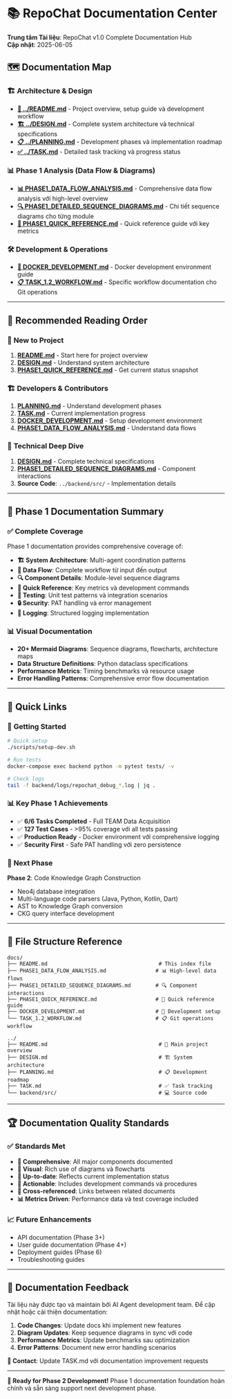 # 📚 RepoChat Documentation Center

**Trung tâm Tài liệu**: RepoChat v1.0 Complete Documentation Hub  
**Cập nhật**: 2025-06-05  

## 🗺️ Documentation Map

### 🏗️ **Architecture & Design**
- **[📖 ../README.md](../README.md)** - Project overview, setup guide và development workflow
- **[🏗️ ../DESIGN.md](../DESIGN.md)** - Complete system architecture và technical specifications
- **[📋 ../PLANNING.md](../PLANNING.md)** - Development phases và implementation roadmap
- **[✅ ../TASK.md](../TASK.md)** - Detailed task tracking và progress status

### 📊 **Phase 1 Analysis (Data Flow & Diagrams)**
- **[📊 PHASE1_DATA_FLOW_ANALYSIS.md](PHASE1_DATA_FLOW_ANALYSIS.md)** - Comprehensive data flow analysis với high-level overview
- **[🔍 PHASE1_DETAILED_SEQUENCE_DIAGRAMS.md](PHASE1_DETAILED_SEQUENCE_DIAGRAMS.md)** - Chi tiết sequence diagrams cho từng module
- **[🚀 PHASE1_QUICK_REFERENCE.md](PHASE1_QUICK_REFERENCE.md)** - Quick reference guide với key metrics

### 🛠️ **Development & Operations**
- **[🐳 DOCKER_DEVELOPMENT.md](DOCKER_DEVELOPMENT.md)** - Docker development environment guide
- **[📋 TASK_1.2_WORKFLOW.md](TASK_1.2_WORKFLOW.md)** - Specific workflow documentation cho Git operations

---

## 📖 Recommended Reading Order

### 🔰 **New to Project**
1. **[README.md](../README.md)** - Start here for project overview
2. **[DESIGN.md](../DESIGN.md)** - Understand system architecture  
3. **[PHASE1_QUICK_REFERENCE.md](PHASE1_QUICK_REFERENCE.md)** - Get current status snapshot

### 🏗️ **Developers & Contributors**
1. **[PLANNING.md](../PLANNING.md)** - Understand development phases
2. **[TASK.md](../TASK.md)** - Current implementation progress
3. **[DOCKER_DEVELOPMENT.md](DOCKER_DEVELOPMENT.md)** - Setup development environment
4. **[PHASE1_DATA_FLOW_ANALYSIS.md](PHASE1_DATA_FLOW_ANALYSIS.md)** - Understand data flows

### 🔬 **Technical Deep Dive**
1. **[DESIGN.md](../DESIGN.md)** - Complete technical specifications
2. **[PHASE1_DETAILED_SEQUENCE_DIAGRAMS.md](PHASE1_DETAILED_SEQUENCE_DIAGRAMS.md)** - Component interactions
3. **Source Code**: `../backend/src/` - Implementation details

---

## 🎯 Phase 1 Documentation Summary

### ✅ **Complete Coverage**
Phase 1 documentation provides comprehensive coverage of:

- **🏗️ System Architecture**: Multi-agent coordination patterns
- **🔄 Data Flow**: Complete workflow từ input đến output  
- **🔍 Component Details**: Module-level sequence diagrams
- **🚀 Quick Reference**: Key metrics và development commands
- **🧪 Testing**: Unit test patterns và integration scenarios
- **🔒 Security**: PAT handling và error management
- **📝 Logging**: Structured logging implementation

### 📊 **Visual Documentation**
- **20+ Mermaid Diagrams**: Sequence diagrams, flowcharts, architecture maps
- **Data Structure Definitions**: Python dataclass specifications
- **Performance Metrics**: Timing benchmarks và resource usage
- **Error Handling Patterns**: Comprehensive error flow documentation

---

## 🔗 Quick Links

### 🚀 **Getting Started**
```bash
# Quick setup
./scripts/setup-dev.sh

# Run tests  
docker-compose exec backend python -m pytest tests/ -v

# Check logs
tail -f backend/logs/repochat_debug_*.log | jq .
```

### 📊 **Key Phase 1 Achievements**
- ✅ **6/6 Tasks Completed** - Full TEAM Data Acquisition
- ✅ **127 Test Cases** - >95% coverage với all tests passing
- ✅ **Production Ready** - Docker environment với comprehensive logging
- ✅ **Security First** - Safe PAT handling với zero persistence

### 🎯 **Next Phase**
**Phase 2**: Code Knowledge Graph Construction
- Neo4j database integration
- Multi-language code parsers (Java, Python, Kotlin, Dart)  
- AST to Knowledge Graph conversion
- CKG query interface development

---

## 📁 File Structure Reference

```
docs/
├── README.md                                    # This index file
├── PHASE1_DATA_FLOW_ANALYSIS.md                # 📊 High-level data flows
├── PHASE1_DETAILED_SEQUENCE_DIAGRAMS.md        # 🔍 Component interactions  
├── PHASE1_QUICK_REFERENCE.md                   # 🚀 Quick reference guide
├── DOCKER_DEVELOPMENT.md                       # 🐳 Development setup
└── TASK_1.2_WORKFLOW.md                        # 📋 Git operations workflow

../
├── README.md                                    # 📖 Main project overview
├── DESIGN.md                                    # 🏗️ System architecture
├── PLANNING.md                                  # 📋 Development roadmap  
├── TASK.md                                      # ✅ Task tracking
└── backend/src/                                 # 💻 Source code
```

---

## 🏆 Documentation Quality Standards

### ✅ **Standards Met**
- **📝 Comprehensive**: All major components documented
- **🎨 Visual**: Rich use of diagrams và flowcharts  
- **🔄 Up-to-date**: Reflects current implementation status
- **🎯 Actionable**: Includes development commands và procedures
- **🔗 Cross-referenced**: Links between related documents
- **📊 Metrics Driven**: Performance data và test coverage included

### 📈 **Future Enhancements**
- API documentation (Phase 3+)
- User guide documentation (Phase 4+)
- Deployment guides (Phase 6)
- Troubleshooting guides

---

## 💬 Documentation Feedback

Tài liệu này được tạo và maintain bởi AI Agent development team. Để cập nhật hoặc cải thiện documentation:

1. **Code Changes**: Update docs khi implement new features
2. **Diagram Updates**: Keep sequence diagrams in sync với code
3. **Performance Metrics**: Update benchmarks sau optimization
4. **Error Patterns**: Document new error handling scenarios

**📧 Contact**: Update TASK.md với documentation improvement requests

---

**🚀 Ready for Phase 2 Development!** Phase 1 documentation foundation hoàn chỉnh và sẵn sàng support next development phase. 